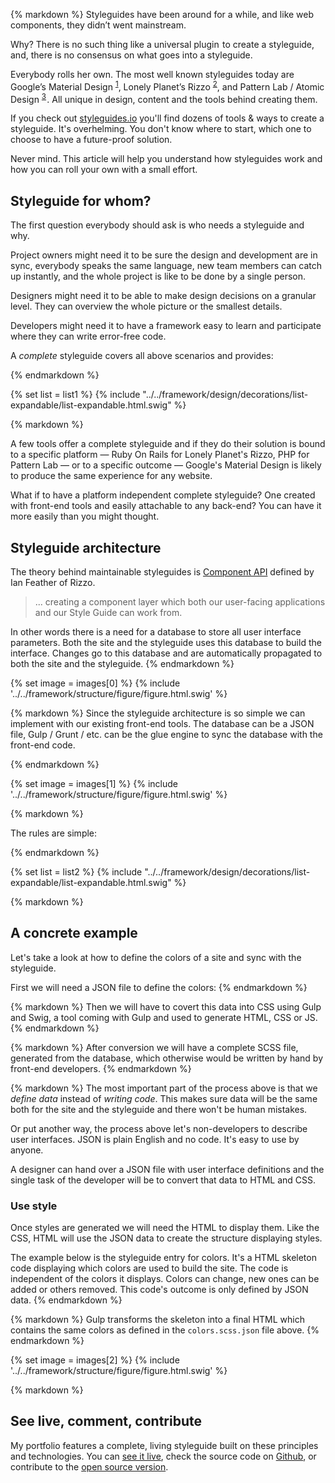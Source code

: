 {% markdown %}
Styleguides have been around for a while, and like web components, they didn’t went mainstream.

Why? There is no such thing like a universal plugin  to create a styleguide, and, there is no consensus on what goes into a styleguide.

Everybody rolls her own.
The most well known styleguides today are Google’s Material Design <sup id="footnote--1">[1](#footnotes--1)</sup>,
Lonely Planet’s Rizzo <sup id="footnote--2">[2](#footnotes--2)</sup>, and Pattern Lab / Atomic Design <sup id="footnote--3">[3](#footnotes--3)</sup> .
All unique in design, content and the tools behind creating them.

If you check out [styleguides.io](http://styleguides.io/) you'll find dozens of tools & ways to create a styleguide.
It's overhelming. You don't know where to start, which one to choose to have a future-proof solution.

Never mind. This article will help you understand how styleguides work and how you can roll your own with a small effort.

## Styleguide for whom?

The first question everybody should ask is who needs a styleguide and why.

Project owners might need it to be sure the design and development are in sync, everybody speaks the same language, new team members can catch up instantly, and the whole project is like to be done by a single person.

Designers might need it to be able to make design decisions on a granular level. They can overview the whole picture or the smallest details.

Developers might need it to have a framework easy to learn and participate where they can write error-free code.

A _complete_ styleguide covers all above scenarios and provides:

{% endmarkdown %}

{% set list = list1 %}
{% include "../../framework/design/decorations/list-expandable/list-expandable.html.swig" %}

{% markdown %}

A few tools offer a complete styleguide and if they do their solution is bound to a specific platform &mdash; Ruby On Rails for Lonely Planet's Rizzo, PHP for Pattern Lab &mdash; or to a specific outcome &mdash; Google's Material Design is likely to produce the same experience for any website.

What if to have a platform independent complete styleguide? One created with front-end tools and easily attachable to any back-end?
You can have it more easily than you might thought.

## Styleguide architecture

The theory behind maintainable styleguides is [Component API](http://ianfeather.co.uk/a-maintainable-style-guide/) defined by Ian Feather of Rizzo.

> ... creating a component layer which both our user-facing applications and our Style Guide can work from.

In other words there is a need for a database to store all user interface parameters. Both the site and the styleguide uses this database to build the interface. Changes go to this database and are automatically propagated to both the site and the styleguide.
{% endmarkdown %}

{% set image = images[0] %}
{% include '../../framework/structure/figure/figure.html.swig' %}

{% markdown %}
Since the styleguide architecture is so simple we can implement with our existing front-end tools.
The database can be a JSON file, Gulp / Grunt / etc. can be the glue engine to sync the database with the front-end code.

{% endmarkdown %}

{% set image = images[1] %}
{% include '../../framework/structure/figure/figure.html.swig' %}

{% markdown %}

The rules are simple:

{% endmarkdown %}

{% set list = list2 %}
{% include "../../framework/design/decorations/list-expandable/list-expandable.html.swig" %}

{% markdown %}

## A concrete example

Let's take a look at how to define the colors of a site and sync with the styleguide.

First we will need a JSON file to define the colors:
{% endmarkdown %}

<script src="https://gist.github.com/metamn/ef8d6cf9b49b97edfded.js"></script>

{% markdown %}
Then we will have to covert this data into CSS using Gulp and Swig, a tool coming with Gulp and used to generate HTML, CSS or JS.
{% endmarkdown %}

<script src="https://gist.github.com/metamn/ebdf8f2bf940705ea89d.js"></script>

{% markdown %}
After conversion we will have a complete SCSS file, generated from the database, which otherwise would be written by hand by front-end developers.
{% endmarkdown %}

<script src="https://gist.github.com/metamn/b693076f8cf51806de7f.js"></script>

{% markdown %}
The most important part of the process above is that we _define data_ instead of _writing code_.
This makes sure data will be the same both for the site and the styleguide and there won't be human mistakes.

Or put another way, the process above let's non-developers to describe user interfaces.
JSON is plain English and no code. It's easy to use by anyone.

A designer can hand over a JSON file with user interface definitions and the single task of the developer will be to convert that data to HTML and CSS.

### Use style

Once styles are generated we will need the HTML to display them.
Like the CSS, HTML will use the JSON data to create the structure displaying styles.

The example below is the styleguide entry for colors. It's a HTML skeleton code displaying which colors are used to build the site. The code is independent of the colors it displays. Colors can change, new ones can be added or others removed. This code's outcome is only defined by JSON data.
{% endmarkdown %}

<script src="https://gist.github.com/metamn/dc1b4efc4e71f31abf22.js"></script>

{% markdown %}
Gulp transforms the skeleton into a final HTML which contains the same colors as defined in the `colors.scss.json` file above.
{% endmarkdown %}

<script src="https://gist.github.com/metamn/2d01cc5e07c7e3221739.js"></script>

{% set image = images[2] %}
{% include '../../framework/structure/figure/figure.html.swig' %}

{% markdown %}

## See live, comment, contribute

My portfolio features a complete, living styleguide built on these principles and technologies.
You can [see it live](http://metamn.io/styleguide/), check the source code on [Github](https://github.com/metamn/metamn-v1),
or contribute to the [open source version](https://github.com/metamn/ssgg).
